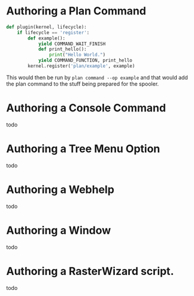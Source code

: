 # Authoring a Plan Command
```python
def plugin(kernel, lifecycle):
    if lifecycle == 'register':
        def example():
            yield COMMAND_WAIT_FINISH
            def print_hello():
                print("Hello World.")
            yield COMMAND_FUNCTION, print_hello
        kernel.register('plan/example', example)
```

This would then be run by `plan command --op example` and that would add the plan command to the stuff being prepared for the spooler.

# Authoring a Console Command
todo

# Authoring a Tree Menu Option
todo

# Authoring a Webhelp
todo

# Authoring a Window
todo

# Authoring a RasterWizard script.
todo
